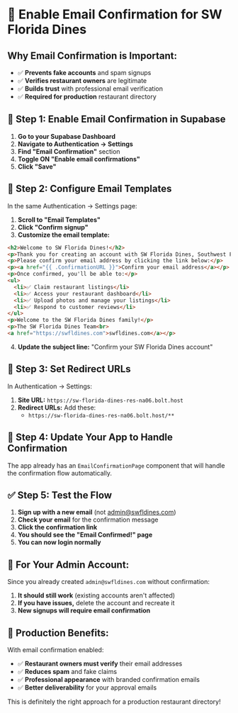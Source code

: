 # 📧 Enable Email Confirmation for SW Florida Dines

## Why Email Confirmation is Important:
- ✅ **Prevents fake accounts** and spam signups
- ✅ **Verifies restaurant owners** are legitimate
- ✅ **Builds trust** with professional email verification
- ✅ **Required for production** restaurant directory

## 🔧 **Step 1: Enable Email Confirmation in Supabase**

1. **Go to your Supabase Dashboard**
2. **Navigate to Authentication → Settings**
3. **Find "Email Confirmation"** section
4. **Toggle ON "Enable email confirmations"**
5. **Click "Save"**

## 📧 **Step 2: Configure Email Templates**

In the same Authentication → Settings page:

1. **Scroll to "Email Templates"**
2. **Click "Confirm signup"**
3. **Customize the email template:**

```html
<h2>Welcome to SW Florida Dines!</h2>
<p>Thank you for creating an account with SW Florida Dines, Southwest Florida's premier restaurant directory.</p>
<p>Please confirm your email address by clicking the link below:</p>
<p><a href="{{ .ConfirmationURL }}">Confirm your email address</a></p>
<p>Once confirmed, you'll be able to:</p>
<ul>
  <li>✅ Claim restaurant listings</li>
  <li>✅ Access your restaurant dashboard</li>
  <li>✅ Upload photos and manage your listings</li>
  <li>✅ Respond to customer reviews</li>
</ul>
<p>Welcome to the SW Florida Dines family!</p>
<p>The SW Florida Dines Team<br>
<a href="https://swfldines.com">swfldines.com</a></p>
```

4. **Update the subject line:** "Confirm your SW Florida Dines account"

## 🔗 **Step 3: Set Redirect URLs**

In Authentication → Settings:

1. **Site URL:** `https://sw-florida-dines-res-na06.bolt.host`
2. **Redirect URLs:** Add these:
   - `https://sw-florida-dines-res-na06.bolt.host/**`

## 📱 **Step 4: Update Your App to Handle Confirmation**

The app already has an `EmailConfirmationPage` component that will handle the confirmation flow automatically.

## ✅ **Step 5: Test the Flow**

1. **Sign up with a new email** (not admin@swfldines.com)
2. **Check your email** for the confirmation message
3. **Click the confirmation link**
4. **You should see the "Email Confirmed!" page**
5. **You can now login normally**

## 🔧 **For Your Admin Account:**

Since you already created `admin@swfldines.com` without confirmation:
1. **It should still work** (existing accounts aren't affected)
2. **If you have issues,** delete the account and recreate it
3. **New signups will require email confirmation**

## 💼 **Production Benefits:**

With email confirmation enabled:
- ✅ **Restaurant owners must verify** their email addresses
- ✅ **Reduces spam** and fake claims
- ✅ **Professional appearance** with branded confirmation emails
- ✅ **Better deliverability** for your approval emails

This is definitely the right approach for a production restaurant directory!